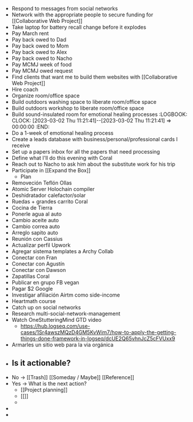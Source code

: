 - Respond to messages from social networks
- Network with the appropriate people to secure funding for [[Collaborative Web Project]]
- Take laptop for battery recall change before it explodes
- Pay March rent
- Pay back owed to Dad
- Pay back owed to Mom
- Pay back owed to Alex
- Pay back owed to Nacho
- Pay MCMJ week of food
- Pay MCMJ owed request
- Find clients that want me to build them websites with [[Collaborative Web Project]]
- Hire coach
- Organize room/office space
- Build outdoors washing space to liberate room/office space
- Build outdoors workshop to liberate room/office space
- Build sound-insulated room for emotional healing processes
  :LOGBOOK:
  CLOCK: [2023-03-02 Thu 11:21:41]--[2023-03-02 Thu 11:21:41] =>  00:00:00
  :END:
- Do a 1-week of emotional healing process
- Create a leads database with business/personal/professional cards I receive
- Set up a papers inbox for all the papers that need processing
- Define what I'll do this evening with Coral
- Reach out to Nacho to ask him about the substitute work for his trip
- Participate in [[Expand the Box]]
	- Plan
- Removeción Teflón Ollas
- Atomic Server Holochain compiler
- Deshidratador calefactor/solar
- Ruedas + grandes carrito Coral
- Cocina de Tierra
- Ponerle agua al auto
- Cambio aceite auto
- Cambio correa auto
- Arreglo sapito auto
- Reunión con Cassius
- Actualizar perfil Upwork
- Agregar sistema templates a Archy Collab
- Conectar con Fran
- Conectar con Agustín
- Conectar con Dawson
- Zapatillas Coral
- Publicar en grupo FB vegan
- Pagar $2 Google
- Investigar afiliación Airtm como side-income
- Heartmath course
- Catch up on social networks
- Research multi-social-network-management
- Watch OneStutteringMind GTD video
	- https://hub.logseq.com/use-cases/1Sr4awszMQzD4GM5KvWim7/how-to-apply-the-getting-things-done-framework-in-logseq/dcUE2Q65vhnJcZ5cFVUxx9
- Armarles un sitio web para la via orgánica
- ## Is it actionable?
- No -> [[Trash]] [[Someday / Maybe]] [[Reference]]
- Yes -> What is the next action?
	- [[Project planning]]
	- [[]]
	-
-
-